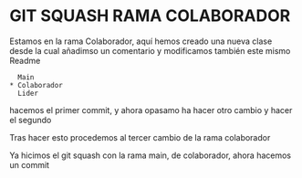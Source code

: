 # GIT SQUASH RAMA COLABORADOR

Estamos en la rama Colaborador, aquí hemos creado una nueva clase desde la cual
añadimso un comentario y modificamos también este mismo Readme

      Main 
    * Colaborador
      Lider

hacemos el primer commit, y ahora opasamo ha hacer otro cambio y hacer el segundo

Tras hacer esto procedemos al tercer cambio de la rama colaborador

Ya hicimos el git squash con la rama main, de colaborador, ahora hacemos un commit